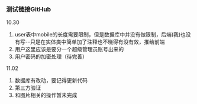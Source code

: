 ### 测试链接GitHub
10.30
1. user表中mobile的长度需要限制，但是数据库中并没有做限制，后端(我)也没有写--只是在实体类中简单加了注释也不晓得有没有效，推给前端
2. 用户这里应该是要分一个超级管理员账号出来的
3. 用户密码的加密处理（待完善）

11.02
1. 数据库有改动，要记得更新代码
1. 第三方验证
1. 和图片相关的操作暂未完成